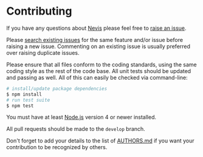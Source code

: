 # Contributing

If you have any questions about [Nevis](https://github.com/Skelp/nevis) please feel free to
[raise an issue](https://github.com/Skelp/nevis/issues/new).

Please [search existing issues](https://github.com/Skelp/nevis/issues) for the same feature and/or issue before raising
a new issue. Commenting on an existing issue is usually preferred over raising duplicate issues.

Please ensure that all files conform to the coding standards, using the same coding style as the rest of the code base.
All unit tests should be updated and passing as well. All of this can easily be checked via command-line:

``` bash
# install/update package dependencies
$ npm install
# run test suite
$ npm test
```

You must have at least [Node.js](https://nodejs.org) version 4 or newer installed.

All pull requests should be made to the `develop` branch.

Don't forget to add your details to the list of
[AUTHORS.md](https://github.com/Skelp/nevis/blob/master/AUTHORS.md) if you want your contribution to be recognized by
others.
